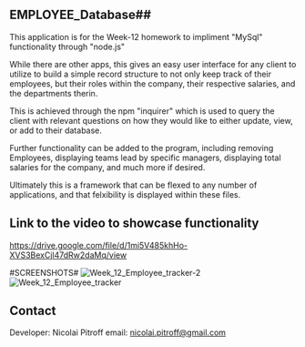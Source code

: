 ## EMPLOYEE_Database##
This application is for the Week-12 homework to impliment "MySql" functionality through "node.js"

While there are other apps, this gives an easy user interface for any client to utilize to build a simple record
structure to not only keep track of their employees, but their roles within the company, their respective salaries, 
and the departments therin.

This is achieved through the npm "inquirer" which is used to query the client with relevant questions on how they 
would like to either update, view, or add to their database. 

Further functionality can be added to the program, including removing Employees, displaying teams lead by specific
managers, displaying total salaries for the company, and much more if desired.

Ultimately this is a framework that can be flexed to any number of applications, and that felxibility is displayed
within these files. 

## Link to the video to showcase functionality ##
https://drive.google.com/file/d/1mi5V485khHo-XVS3BexCjl47dRw2daMq/view

#SCREENSHOTS#
![Week_12_Employee_tracker-2](https://user-images.githubusercontent.com/40879599/102043876-7dc86b80-3d8a-11eb-8b7e-f2494309fd39.PNG)
![Week_12_Employee_tracker](https://user-images.githubusercontent.com/40879599/102043883-802ac580-3d8a-11eb-97c6-c699d71a6a5f.PNG)

## Contact
Developer: Nicolai Pitroff
email: nicolai.pitroff@gmail.com
